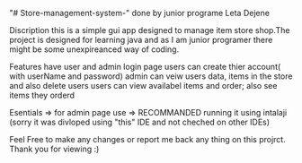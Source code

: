 "# Store-management-system-" 
done by junior programe Leta Dejene

Discription
this is a simple gui app designed to manage item store shop.The project is designed for learning java and 
as I am junior programer there might be some unexpireanced way of coding.

Features
have user and admin login page
users can create thier account( with userName and password)
admin can veiw users data, items in the store and also delete users
users can view availabel items and order; also see items they orderd

Esentials
=> for admin page use 
=> RECOMMANDED running it using intalaji (sorry it was divloped using "this" IDE and not cheched on other IDEs)


Feel Free to make any changes or report me back any thing on this projrct.
Thank you for viewing :)

